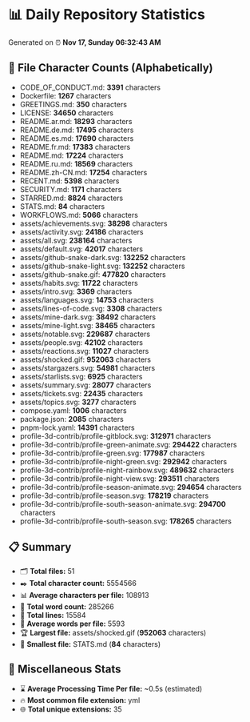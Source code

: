 # 📊 Daily Repository Statistics
Generated on ⏰ **Nov 17, Sunday 06:32:43 AM**

## 📂 File Character Counts (Alphabetically)
- CODE_OF_CONDUCT.md: **3391** characters
- Dockerfile: **1267** characters
- GREETINGS.md: **350** characters
- LICENSE: **34650** characters
- README.ar.md: **18293** characters
- README.de.md: **17495** characters
- README.es.md: **17690** characters
- README.fr.md: **17383** characters
- README.md: **17224** characters
- README.ru.md: **18569** characters
- README.zh-CN.md: **17254** characters
- RECENT.md: **5398** characters
- SECURITY.md: **1171** characters
- STARRED.md: **8824** characters
- STATS.md: **84** characters
- WORKFLOWS.md: **5066** characters
- assets/achievements.svg: **38298** characters
- assets/activity.svg: **24186** characters
- assets/all.svg: **238164** characters
- assets/default.svg: **42017** characters
- assets/github-snake-dark.svg: **132252** characters
- assets/github-snake-light.svg: **132252** characters
- assets/github-snake.gif: **477820** characters
- assets/habits.svg: **11722** characters
- assets/intro.svg: **3369** characters
- assets/languages.svg: **14753** characters
- assets/lines-of-code.svg: **3308** characters
- assets/mine-dark.svg: **38492** characters
- assets/mine-light.svg: **38465** characters
- assets/notable.svg: **229687** characters
- assets/people.svg: **42102** characters
- assets/reactions.svg: **11027** characters
- assets/shocked.gif: **952063** characters
- assets/stargazers.svg: **54981** characters
- assets/starlists.svg: **6925** characters
- assets/summary.svg: **28077** characters
- assets/tickets.svg: **22435** characters
- assets/topics.svg: **3277** characters
- compose.yaml: **1006** characters
- package.json: **2085** characters
- pnpm-lock.yaml: **14391** characters
- profile-3d-contrib/profile-gitblock.svg: **312971** characters
- profile-3d-contrib/profile-green-animate.svg: **294422** characters
- profile-3d-contrib/profile-green.svg: **177987** characters
- profile-3d-contrib/profile-night-green.svg: **292942** characters
- profile-3d-contrib/profile-night-rainbow.svg: **489632** characters
- profile-3d-contrib/profile-night-view.svg: **293511** characters
- profile-3d-contrib/profile-season-animate.svg: **294654** characters
- profile-3d-contrib/profile-season.svg: **178219** characters
- profile-3d-contrib/profile-south-season-animate.svg: **294700** characters
- profile-3d-contrib/profile-south-season.svg: **178265** characters

## 📋 Summary
- 🗂️ **Total files:** 51
- ✒️ **Total character count:** 5554566
- 📊 **Average characters per file:** 108913
- 📝 **Total word count:** 285266
- 🧾 **Total lines:** 15584
- 📐 **Average words per file:** 5593
- 🏆 **Largest file:** assets/shocked.gif (**952063** characters)
- 🥉 **Smallest file:** STATS.md (**84** characters)

## 🌟 Miscellaneous Stats
- ⌛ **Average Processing Time Per file:** ~0.5s (estimated)
- 🔥 **Most common file extension:** yml
- 🌐 **Total unique extensions:** 35
